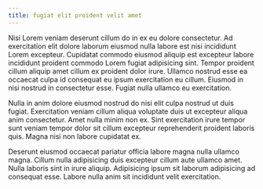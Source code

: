 ```yaml
---
title: fugiat elit proident velit amet
---
```


Nisi Lorem veniam deserunt cillum do in ex eu dolore consectetur. Ad exercitation elit dolore laborum eiusmod nulla labore est nisi incididunt Lorem excepteur. Cupidatat commodo eiusmod aliquip est excepteur labore incididunt proident commodo Lorem fugiat adipisicing sint. Tempor proident cillum aliquip amet cillum ex proident dolor irure. Ullamco nostrud esse ea occaecat culpa id consequat eu ipsum exercitation eu cillum. Eiusmod in nisi nostrud in consectetur esse. Fugiat nulla ullamco eu exercitation.

Nulla in anim dolore eiusmod nostrud do nisi elit culpa nostrud ut duis fugiat. Exercitation veniam cillum aliqua voluptate duis ut excepteur aliqua anim consectetur. Amet nulla minim non ex. Sint exercitation irure tempor sunt veniam tempor dolor sit cillum excepteur reprehenderit proident laboris quis. Magna nisi non labore cupidatat ex.

Deserunt eiusmod occaecat pariatur officia labore magna nulla ullamco magna. Cillum nulla adipisicing duis excepteur cillum aute ullamco amet. Nulla laboris sint in irure aliquip. Adipisicing ipsum sit laborum adipisicing ad consequat esse. Labore nulla anim sit incididunt velit exercitation.